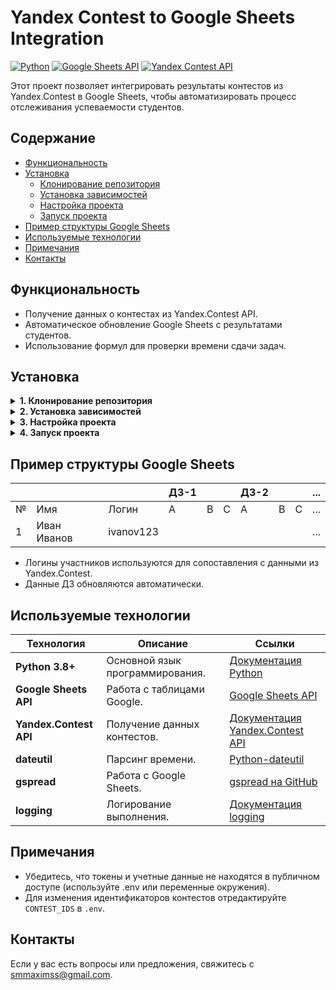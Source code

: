 # Yandex Contest to Google Sheets Integration

[![Python](https://img.shields.io/badge/Python-3.8%2B-blue)](https://www.python.org/)
[![Google Sheets API](https://img.shields.io/badge/API-Google%20Sheets-green)](https://developers.google.com/sheets/api)
[![Yandex Contest API](https://img.shields.io/badge/API-Yandex%20Contest-orange)](https://api.contest.yandex.net/api/public/swagger-ui.html)

Этот проект позволяет интегрировать результаты контестов из Yandex.Contest в Google Sheets, чтобы автоматизировать процесс отслеживания успеваемости студентов.

## Содержание
- [Функциональность](#функциональность)
- [Установка](#установка)
  - [Клонирование репозитория](#клонирование-репозитория)
  - [Установка зависимостей](#установка-зависимостей)
  - [Настройка проекта](#настройка-проекта)
  - [Запуск проекта](#запуск-проекта)
- [Пример структуры Google Sheets](#пример-структуры-google-sheets)
- [Используемые технологии](#используемые-технологии)
- [Примечания](#примечания)
- [Контакты](#контакты)

## Функциональность

- Получение данных о контестах из Yandex.Contest API.
- Автоматическое обновление Google Sheets с результатами студентов.
- Использование формул для проверки времени сдачи задач.

## Установка

<details>
<summary><b>1. Клонирование репозитория</b></summary>

```bash
git clone https://github.com/Dimodic/yandex-contest-to-sheets
cd yandex-contest-to-sheets
```

</details>

<details>
<summary><b>2. Установка зависимостей</b></summary>

Создайте виртуальное окружение и установите необходимые библиотеки с помощью `run.py`:

```bash
python run.py install
```

</details>

<details>
<summary><b>3. Настройка проекта</b></summary>

#### 3.1. Google Sheets API
1. Перейдите в [Google Cloud Console](https://console.cloud.google.com/).
2. Создайте новый проект или выберите существующий.
3. Включите **Google Sheets API**:
   - Перейдите в раздел **APIs & Services** → **Library**.
   - Найдите **Google Sheets API** и нажмите **Enable**.
4. Создайте учетные данные для сервисного аккаунта:
   - Перейдите в раздел **APIs & Services** → **Credentials**.
   - Нажмите **Create Credentials** → **Service Account**.
   - Заполните форму и нажмите **Create**.
5. Создайте JSON-ключ для сервисного аккаунта:
   - Перейдите в раздел **Keys** учетной записи сервисного аккаунта.
   - Нажмите **Add Key** → **Create New Key** и выберите **JSON**.
   - Сохраните файл `service_account.json` в корневую папку проекта.
6. Поделитесь таблицей Google Sheets с сервисным аккаунтом:
   - Откройте таблицу в Google Sheets.
   - Нажмите **Share** (Поделиться).
   - Введите email-адрес сервисного аккаунта и предоставьте права редактора.

#### 3.2. Yandex.Contest API
1. Создайте приложение в [Яндекс ID](https://oauth.yandex.ru/).
2. Укажите свою почту для уведомлений об изменениях API.
3. Выберите права доступа для приложения:
   - `contest:submit` для отправки решений.
   - `contest:manage` для управления контестами и участниками.
4. Получите `client_id` созданного приложения.
5. Получите отладочный токен, следуя инструкциям [Получение OAuth-токена](https://yandex.ru/dev/id/doc/ru/access).
6. Запишите токен в .env (пример: YANDEX_OAUTH_TOKEN=...).

#### 3.3. Настройка таблицы Google Sheets
1. Создайте Google Spreadsheet и укажите его ID в `SPREADSHEET_ID`.
2. Убедитесь, что сервисный аккаунт имеет доступ к таблице.

</details>

<details>
<summary><b>4. Запуск проекта</b></summary>

Для запуска проекта используйте команду:

```bash
python run.py run
```

</details>

## Пример структуры Google Sheets

|     |            |             |   ДЗ-1   |        |        |   ДЗ-2   |        |        | ... |
| --- | ---------- | ----------- | -------- | ------ | ------ | -------- | ------ | ------ | --- |
|  №  |    Имя     |    Логин    |     A    |    B   |    C   |    A     |    B   |    C   | ... |
|  1  | Иван Иванов|  ivanov123  |          |        |        |          |        |        | ... |

- Логины участников используются для сопоставления с данными из Yandex.Contest.
- Данные ДЗ обновляются автоматически.

## Используемые технологии

| Технология             | Описание                                | Ссылки                                                                 |
|------------------------|-----------------------------------------|------------------------------------------------------------------------|
| **Python 3.8+**        | Основной язык программирования.         | [Документация Python](https://www.python.org/doc/)                     |
| **Google Sheets API**  | Работа с таблицами Google.              | [Google Sheets API](https://developers.google.com/sheets/api)          |
| **Yandex.Contest API** | Получение данных контестов.             | [Документация Yandex.Contest API](https://yandex.ru/dev/contest/)      |
| **dateutil**           | Парсинг времени.                        | [Python-dateutil](https://dateutil.readthedocs.io/)                    |
| **gspread**            | Работа с Google Sheets.                 | [gspread на GitHub](https://github.com/burnash/gspread)                |
| **logging**            | Логирование выполнения.                 | [Документация logging](https://docs.python.org/3/library/logging.html) |

## Примечания

- Убедитесь, что токены и учетные данные не находятся в публичном доступе (используйте .env или переменные окружения).
- Для изменения идентификаторов контестов отредактируйте `CONTEST_IDS` в `.env`.

## Контакты

Если у вас есть вопросы или предложения, свяжитесь с [smmaximss@gmail.com](mailto:smmaximss@gmail.com).

